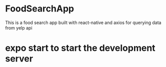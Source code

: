 # FoodSearchApp
This is a food search app built with react-native and axios for querying data from yelp api
# expo start to start the development server
